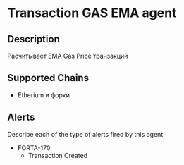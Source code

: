 # Transaction GAS EMA agent

## Description
Расчитывает EMA Gas Price транзакций
## Supported Chains

- Etherium и форки

## Alerts

Describe each of the type of alerts fired by this agent

- FORTA-170
  - Transaction Created
 